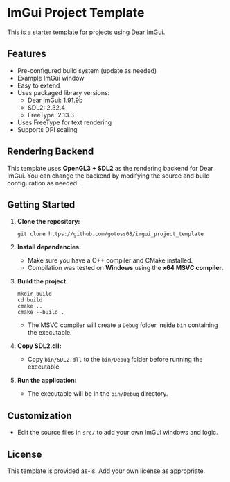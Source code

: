 # ImGui Project Template

This is a starter template for projects using [Dear ImGui](https://github.com/ocornut/imgui).

## Features

- Pre-configured build system (update as needed)
- Example ImGui window
- Easy to extend
- Uses packaged library versions:
  - Dear ImGui: 1.91.9b
  - SDL2: 2.32.4
  - FreeType: 2.13.3
- Uses FreeType for text rendering
- Supports DPI scaling

## Rendering Backend

This template uses **OpenGL3 + SDL2** as the rendering backend for Dear ImGui.
You can change the backend by modifying the source and build configuration as needed.

## Getting Started

1. **Clone the repository:**
   ```https://github.com/gotoss08/imgui_project_template
   git clone https://github.com/gotoss08/imgui_project_template
   ```

2. **Install dependencies:**
   - Make sure you have a C++ compiler and CMake installed.
   - Compilation was tested on **Windows** using the **x64 MSVC compiler**.

3. **Build the project:**
   ```
   mkdir build
   cd build
   cmake ..
   cmake --build .
   ```
   - The MSVC compiler will create a `Debug` folder inside `bin` containing the executable.

4. **Copy SDL2.dll:**
   - Copy `bin/SDL2.dll` to the `bin/Debug` folder before running the executable.

5. **Run the application:**
   - The executable will be in the `bin/Debug` directory.

## Customization

- Edit the source files in `src/` to add your own ImGui windows and logic.

## License

This template is provided as-is. Add your own license as appropriate.
